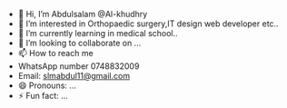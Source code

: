 - 👋 Hi, I’m Abdulsalam @Al-khudhry
- 👀 I’m interested in Orthopaedic surgery,IT design web developer etc..
- 🌱 I’m currently learning in medical school..
- 💞️ I’m looking to collaborate on ...
- 📫 How to reach me
- WhatsApp number 0748832009
- Email: slmabdul11@gmail.com
- 😄 Pronouns: ...
- ⚡ Fun fact: ...

<!---
Al-khudhry/Al-khudhry is a ✨ special ✨ repository because its `README.md` (this file) appears on your GitHub profile.
You can click the Preview link to take a look at your changes.
--->
